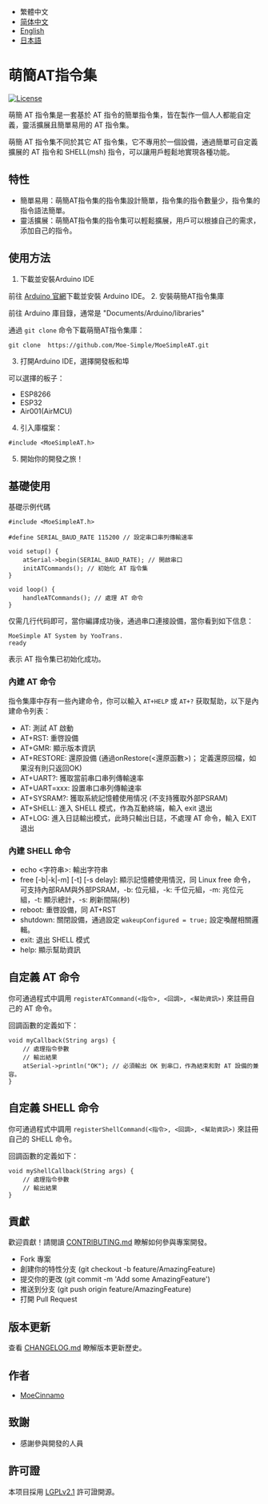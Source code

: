 - 繁體中文
- [简体中文](README_zhcn.md)
- [English](README.md)
- [日本語](README_jp.md)

# 萌簡AT指令集
[![License](https://img.shields.io/badge/license-LGPL-blue.svg)](LICENSE)

萌簡 AT 指令集是一套基於 AT 指令的簡單指令集，皆在製作一個人人都能自定義，靈活擴展且簡單易用的 AT 指令集。

萌簡 AT 指令集不同於其它 AT 指令集，它不專用於一個設備，通過簡單可自定義擴展的 AT 指令和 SHELL(msh) 指令，可以讓用戶輕鬆地實現各種功能。

## 特性
- 簡單易用：萌簡AT指令集的指令集設計簡單，指令集的指令數量少，指令集的指令語法簡單。
- 靈活擴展：萌簡AT指令集的指令集可以輕鬆擴展，用戶可以根據自己的需求，添加自己的指令。

## 使用方法
1. 下載並安裝Arduino IDE

前往 [Arduino 官網](https://www.arduino.cc/en/software)下載並安裝 Arduino IDE。
2. 安裝萌簡AT指令集庫

前往 Arduino 庫目錄，通常是 "Documents/Arduino/libraries"

通過 `git clone` 命令下載萌簡AT指令集庫：
``` shell
git clone  https://github.com/Moe-Simple/MoeSimpleAT.git
```
3. 打開Arduino IDE，選擇開發板和埠

可以選擇的板子：
  - ESP8266
  - ESP32
  - Air001(AirMCU)
4. 引入庫檔案：
``` Arduino
#include <MoeSimpleAT.h>
```
5. 開始你的開發之旅！

## 基礎使用
基礎示例代碼
``` Arduino
#include <MoeSimpleAT.h>

#define SERIAL_BAUD_RATE 115200 // 設定串口串列傳輸速率

void setup() {
    atSerial->begin(SERIAL_BAUD_RATE); // 開啟串口
    initATCommands(); // 初始化 AT 指令集
}

void loop() {
    handleATCommands(); // 處理 AT 命令
}
```

仅需几行代码即可，當你編譯成功後，通過串口連接設備，當你看到如下信息：
``` shell
MoeSimple AT System by YooTrans.
ready
```
表示 AT 指令集已初始化成功。

### 內建 AT 命令
指令集庫中存有一些內建命令，你可以輸入 `AT+HELP` 或 `AT+?` 获取幫助，以下是內建命令列表：

- AT: 測試 AT 啟動
- AT+RST: 重啓設備
- AT+GMR: 顯示版本資訊
- AT+RESTORE: 還原設備 (通過onRestore(<還原函數>)； 定義還原回檔，如果沒有則只返回OK)
- AT+UART?: 獲取當前串口串列傳輸速率
- AT+UART=xxx: 設置串口串列傳輸速率
- AT+SYSRAM?: 獲取系統記憶體使用情况 (不支持獲取外部PSRAM)
- AT+SHELL: 進入 SHELL 模式，作為互動終端，輸入 exit 退出
- AT+LOG: 進入日誌輸出模式，此時只輸出日誌，不處理 AT 命令，輸入 EXIT 退出

### 內建 SHELL 命令
- echo <字符串>: 輸出字符串
- free [-b|-k|-m] [-t] [-s delay]: 顯示記憶體使用情況，同 Linux free 命令，可支持內部RAM與外部PSRAM，-b: 位元組，-k: 千位元組，-m: 兆位元組，-t: 顯示總計，-s: 刷新間隔(秒)
- reboot: 重啓設備，同 AT+RST
- shutdown: 關閉設備，通過設定 `wakeupConfigured = true;` 設定喚醒相關邏輯。
- exit: 退出 SHELL 模式
- help: 顯示幫助資訊

## 自定義 AT 命令
你可通過程式中調用 `registerATCommand(<指令>, <回調>, <幫助資訊>)` 來註冊自己的 AT 命令。

回調函數的定義如下：
``` Arduino
void myCallback(String args) {
    // 處理指令參數
    // 輸出結果
    atSerial->println("OK"); // 必須輸出 OK 到串口，作為結束和對 AT 設備的兼容。
}
```

## 自定義 SHELL 命令
你可通過程式中調用 `registerShellCommand(<指令>, <回調>, <幫助資訊>)` 來註冊自己的 SHELL 命令。

回調函數的定義如下：
``` Arduino
void myShellCallback(String args) {
    // 處理指令參數
    // 輸出結果
}
```

## 貢獻
歡迎貢獻！請閱讀 [CONTRIBUTING.md](CONTRIBUTING.md) 瞭解如何參與專案開發。

- Fork 專案
- 創建你的特性分支 (git checkout -b feature/AmazingFeature)
- 提交你的更改 (git commit -m 'Add some AmazingFeature')
- 推送到分支 (git push origin feature/AmazingFeature)
- 打開 Pull Request

## 版本更新
查看 [CHANGELOG.md](CHANGELOG.md) 瞭解版本更新歷史。

## 作者
- [MoeCinnamo](https://github.com/MoeCinnamo)

## 致謝
- 感謝參與開發的人員

## 許可證
本项目採用 [LGPLv2.1](LICENSE) 許可證開源。